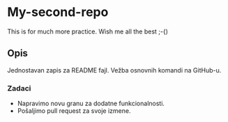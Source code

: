 # My-second-repo
This is for much more practice. Wish me all the best ;-{)

## Opis
Jednostavan zapis za README fajl.
Vežba osnovnih komandi na GitHub-u.

### Zadaci
- Napravimo novu granu za dodatne funkcionalnosti.
- Pošaljimo pull request za svoje izmene.
